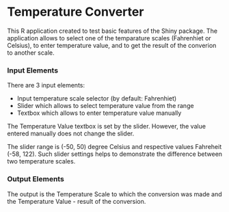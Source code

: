 # Temperature Converter

This R application created to test basic features of the Shiny package. The application allows to select one of the temparature scales (Fahrenhiet or Celsius), to enter temperature value, and to get the result of the converion to another scale.

### Input Elements
There are 3 input elements:
- Input temperature scale selector (by default: Fahrenhiet)
- Slider which allows to select temperature value from the range
- Textbox which allows to enter temperature value manually

The Temperature Value textbox is set by the slider. However, the value entered manually does not change the slider.

The slider range is (-50, 50) degree Celsius and respective values Fahreheit (-58, 122). Such slider settings helps to demonstrate the difference between two temperature scales.

### Output Elements
The output is the Temperature Scale to which the conversion was made and the Temperature Value - result of the conversion.
